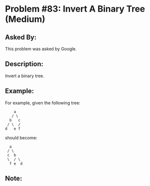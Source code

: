 # Problem #83: Invert A Binary Tree (Medium)

## Asked By:

This problem was asked by Google.

## Description:
 
Invert a binary tree.

## Example:

For example, given the following tree:

```
    a
   / \
  b   c
 / \  /
d   e f
```
should become:

```
  a
 / \
 c  b
 \  / \
  f e  d
```

## Note:

